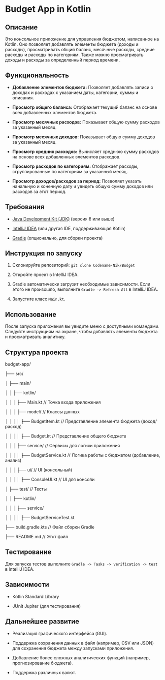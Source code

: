 # Budget App in Kotlin

## Описание

Это консольное приложение для управления бюджетом, написанное на Kotlin.  Оно позволяет добавлять элементы бюджета (доходы и расходы), просматривать общий баланс, месячные расходы, средние расходы и расходы по категориям.  Также можно просматривать доходы и расходы за определенный период времени.

## Функциональность

*   **Добавление элементов бюджета:**  Позволяет добавлять записи о доходах и расходах с указанием даты, категории, суммы и описания.

*   **Просмотр общего баланса:**  Отображает текущий баланс на основе всех добавленных элементов бюджета.

*   **Просмотр месячных расходов:**  Показывает общую сумму расходов за указанный месяц.

*   **Просмотр месячных доходов:** Показывает общую сумму доходов за указанный месяц.

*   **Просмотр средних расходов:**  Вычисляет среднюю сумму расходов на основе всех добавленных элементов расходов.

*   **Просмотр расходов по категориям:**  Отображает расходы, сгруппированные по категориям за указанный месяц.

*   **Просмотр доходов/расходов за период:** Позволяет указать начальную и конечную дату и увидеть общую сумму доходов или расходов за этот период.

## Требования

*   [Java Development Kit (JDK)](https://www.oracle.com/java/technologies/javase-downloads.html) (версия 8 или выше)

*   [IntelliJ IDEA](https://www.jetbrains.com/idea/) (или другая IDE, поддерживающая Kotlin)

*   [Gradle](https://gradle.org/) (опционально, для сборки проекта)

## Инструкция по запуску

1.  Склонируйте репозиторий: `git clone Codename-Nik/Budget`

2.  Откройте проект в IntelliJ IDEA.

3.  Gradle автоматически загрузит необходимые зависимости. Если этого не произошло, выполните `Gradle -> Refresh All` в IntelliJ IDEA.

4.  Запустите класс `Main.kt`.

## Использование

После запуска приложения вы увидите меню с доступными командами. Следуйте инструкциям на экране, чтобы добавлять элементы бюджета и просматривать аналитику.

## Структура проекта

budget-app/

├── src/

│   ├── main/

│   │   ├── kotlin/

│   │   │   ├── Main.kt           // Точка входа приложения

│   │   │   ├── model/            // Классы данных

│   │   │   │   ├── BudgetItem.kt  // Представление элемента бюджета (доход/расход)

│   │   │   │   ├── Budget.kt      // Представление общего бюджета

│   │   │   ├── service/           // Сервисы для логики приложения

│   │   │   │   ├── BudgetService.kt // Логика работы с бюджетом (добавление, анализ)

│   │   │   ├── ui/               // UI (консольный)

│   │   │   │   ├── ConsoleUI.kt   // UI для консоли

│   ├── test/                     // Тесты

│   │   ├── kotlin/

│   │   │   ├── service/

│   │   │   │   ├── BudgetServiceTest.kt

├── build.gradle.kts          // Файл сборки Gradle

├── README.md                 // Этот файл

## Тестирование

Для запуска тестов выполните `Gradle -> Tasks -> verification -> test` в IntelliJ IDEA.

## Зависимости

*   Kotlin Standard Library

*   JUnit Jupiter (для тестирования)

## Дальнейшее развитие

*   Реализация графического интерфейса (GUI).

*   Поддержка сохранения данных в файл (например, CSV или JSON) для сохранения бюджета между запусками приложения.

*   Добавление более сложных аналитических функций (например, прогнозирование бюджета).

*   Поддержка различных валют.

